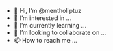 - 👋 Hi, I’m @mentholiptuz
- 👀 I’m interested in ...
- 🌱 I’m currently learning ...
- 💞️ I’m looking to collaborate on ...
- 📫 How to reach me ...

<!---
mentholiptuz/mentholiptuz is a ✨ special ✨ repository because its `README.md` (this file) appears on your GitHub profile.
You can click the Preview link to take a look at your changes.
--->

